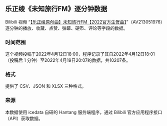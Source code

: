 ## 乐正绫《未知旅行FM》逐分钟数据

Bilibili 视频 “[【乐正绫原创曲】未知旅行FM【2022官方生贺曲】](https://www.bilibili.com/video/BV1ma411i7zW)”（AV213051976）逐分钟的播放、收藏、点赞、弹幕、硬币、评论等字段的数据。

### 时间范围

这个视频投稿于2022年4月12日18:00，程序记录了其自2022年4月12日18:01（投稿后 1 分钟）至2022年4月19日20:07的数据，共10207条。

### 格式

提供了 CSV、JSON 和 XLSX 三种格式。

### 来源

本数据使用 icedata 自研的 Hantang 服务端程序，通过 Bilibili 官方应用程序接口（API）获取数据。
